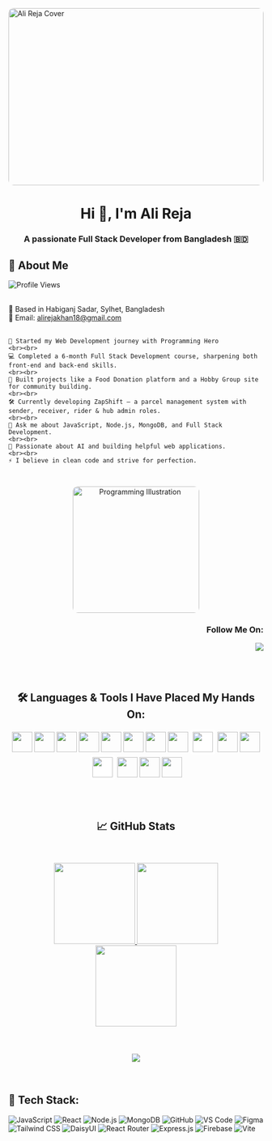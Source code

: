 <img src="https://i.ibb.co/Fb8fPK60/beautiful-office-space-cartoon-style.jpg" 
     alt="Ali Reja Cover" 
     style="width:100%; max-width:1280px; height:350px; object-fit:cover; display:block; margin: 0 auto; border-radius: 10px;"/>


<h1 align="center">Hi 👋, I'm Ali Reja</h1>
<h3 align="center">A passionate Full Stack Developer from Bangladesh 🇧🇩</h3>


## 🌟 About Me
![Profile Views](https://komarev.com/ghpvc/?username=alirejakhan&label=Profile%20Views&color=blue&style=for-the-badge)
<br><br>

<div style="display: flex; flex-wrap: wrap; align-items: center; justify-content: center; gap: 30px;">

  <div style="flex: 1; min-width: 280px; max-width: 600px;">
    📍 Based in Habiganj Sadar, Sylhet, Bangladesh  
    <br>
    📧 Email: <a href="mailto:alirejakhan18@gmail.com">alirejakhan18@gmail.com</a>
    <br><br>

    🌟 Started my Web Development journey with Programming Hero  
    <br><br>
    💻 Completed a 6-month Full Stack Development course, sharpening both front-end and back-end skills.  
    <br><br>
    🚀 Built projects like a Food Donation platform and a Hobby Group site for community building.  
    <br><br>
    🛠️ Currently developing ZapShift — a parcel management system with sender, receiver, rider & hub admin roles.  
    <br><br>
    💬 Ask me about JavaScript, Node.js, MongoDB, and Full Stack Development.  
    <br><br>
    🎯 Passionate about AI and building helpful web applications.  
    <br><br>
    ⚡ I believe in clean code and strive for perfection.  
  </div>

  <div style="flex: 1; min-width: 250px; text-align: center;">
    <img src="https://i.ibb.co/ymTDCFPK/Programming-bro.png" width="250" alt="Programming Illustration" style="max-width: 100%; height: auto; border-radius: 10px;" />
  </div>

</div>



<h3 align="right">Follow Me On:</h3>

<p align="right">
  <a href="mailto:alirejakhan18@gmail.com">
    <img src="https://img.shields.io/badge/Gmail-%23D14836.svg?style=for-the-badge&logo=Gmail&logoColor=white" />
  </a>
</p>
<br>
<br>

<h2 align="center">🛠️ Languages & Tools I Have Placed My Hands On:</h2>

<p align="center">
  <img src="https://cdn.jsdelivr.net/gh/devicons/devicon/icons/html5/html5-original.svg" width="40"/>
<img src="https://cdn.jsdelivr.net/gh/devicons/devicon/icons/css3/css3-original.svg" width="40"/>
<img src="https://cdn.jsdelivr.net/gh/devicons/devicon/icons/javascript/javascript-original.svg" width="40"/>
<img src="https://cdn.jsdelivr.net/gh/devicons/devicon/icons/typescript/typescript-original.svg" width="40"/>
<img src="https://cdn.jsdelivr.net/gh/devicons/devicon/icons/react/react-original.svg" width="40"/>
<img src="https://cdn.jsdelivr.net/gh/devicons/devicon/icons/nodejs/nodejs-original.svg" width="40"/>
<img src="https://cdn.jsdelivr.net/gh/devicons/devicon/icons/mongodb/mongodb-original.svg" width="40"/>
<img src="https://cdn.jsdelivr.net/gh/devicons/devicon/icons/dot-net/dot-net-original.svg" width="40"/>
<img src="https://cdn.jsdelivr.net/gh/devicons/devicon/icons/github/github-original.svg" width="40" style="background-color:white; padding:5px; border-radius:6px"/>
<img src="https://cdn.jsdelivr.net/gh/devicons/devicon/icons/vscode/vscode-original.svg" width="40"/>
<img src="https://cdn.jsdelivr.net/gh/devicons/devicon/icons/figma/figma-original.svg" width="40"/>
<img src="https://cdn.jsdelivr.net/gh/devicons/devicon/icons/express/express-original.svg" width="40" style="background-color:white; padding:5px; border-radius:6px"/>
<img src="https://cdn.jsdelivr.net/gh/devicons/devicon/icons/firebase/firebase-plain.svg" width="40"/>
<img src="https://cdn.jsdelivr.net/gh/devicons/devicon/icons/vite/vite-original.svg" width="40"/>
<img src="https://www.vectorlogo.zone/logos/tailwindcss/tailwindcss-icon.svg" width="40"/>


</p>
<br>
<br>


<h2 align="center">📈 GitHub Stats</h2>
<br>
<br>

<div align="center">

  <a href="https://github.com/Alireja-khan">
    <img src="https://github-readme-stats.vercel.app/api?username=Alireja-khan&show_icons=true&theme=tokyonight&hide_title=true&border_radius=15" height="160"/>
  </a>

  <a href="https://github.com/Alireja-khan">
    <img src="https://github-readme-stats.vercel.app/api/top-langs/?username=Alireja-khan&layout=compact&theme=tokyonight&border_radius=15" height="160"/>
  </a>

  <br/>

  <a href="https://github.com/Alireja-khan">
    <img src="https://streak-stats.demolab.com?user=Alireja-khan&theme=tokyonight&border_radius=15" height="160"/>
  </a>

  <br/>
  <br/>
  <br/>

  <div style="margin-top: 20px;">
    <a href="https://github.com/Alireja-khan">
      <img src="https://github-profile-trophy.vercel.app/?username=Alireja-khan&theme=gruvbox&margin-w=10&no-frame=true&row=1" />
    </a>
  </div>

</div>
  <br/>
  <br/>


## 🚀 Tech Stack:


![JavaScript](https://img.shields.io/badge/JavaScript-F7DF1E?style=for-the-badge&logo=javascript&logoColor=black)
![React](https://img.shields.io/badge/React-20232A?style=for-the-badge&logo=react&logoColor=61DAFB)
![Node.js](https://img.shields.io/badge/Node.js-339933?style=for-the-badge&logo=nodedotjs&logoColor=white)
![MongoDB](https://img.shields.io/badge/MongoDB-4EA94B?style=for-the-badge&logo=mongodb&logoColor=white)
![GitHub](https://img.shields.io/badge/GitHub-181717?style=for-the-badge&logo=github&logoColor=white)
![VS Code](https://img.shields.io/badge/VS%20Code-007ACC?style=for-the-badge&logo=visualstudiocode&logoColor=white)
![Figma](https://img.shields.io/badge/Figma-F24E1E?style=for-the-badge&logo=figma&logoColor=white)
![Tailwind CSS](https://img.shields.io/badge/Tailwind_CSS-38B2AC?style=for-the-badge&logo=tailwind-css&logoColor=white)
![DaisyUI](https://img.shields.io/badge/DaisyUI-4F46E5?style=for-the-badge&logo=daisyui&logoColor=white)
![React Router](https://img.shields.io/badge/React_Router-CA4245?style=for-the-badge&logo=react-router&logoColor=white)
![Express.js](https://img.shields.io/badge/Express.js-000000?style=for-the-badge&logo=express&logoColor=white)
![Firebase](https://img.shields.io/badge/Firebase-FFCA28?style=for-the-badge&logo=firebase&logoColor=black)
![Vite](https://img.shields.io/badge/Vite-646CFF?style=for-the-badge&logo=vite&logoColor=white)

<!-- Add more as needed -->



<!--
**Alireja-khan/Alireja-khan** is a ✨ _special_ ✨ repository because its `README.md` (this file) appears on your GitHub profile.

Here are some ideas to get you started:

- 🔭 I’m currently working on ...
- 🌱 I’m currently learning ...
- 👯 I’m looking to collaborate on ...
- 🤔 I’m looking for help with ...
- 💬 Ask me about ...
- 📫 How to reach me: ...
- 😄 Pronouns: ...
- ⚡ Fun fact: ...
-->
